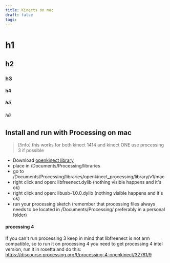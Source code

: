 ```yaml
---
title: Kinects on mac
draft: false
tags:
---
```


# h1
## h2

### h3

#### h4

##### h5
###### h6


## Install and run with Processing on mac

 >[!info] this works for both kinect 1414 and kinect ONE
 > use processing 3 if possible
 

- Download [openkinect library](https://github.com/shiffman/OpenKinect-for-Processing/releases/download/1.0/openkinect_processing.zip)
- place in /Documents/Processing/libraries
- go to /Documents/Processing/libraries/openkinect_processing/library/v1/mac
- right click and open: libfreenect.dylib (nothing visible happens and it's ok)
- right click and open: libusb-1.0.0.dylib (nothing visible happens and it's ok)
- run your processing sketch (remember that processing files always needs to be located in /Documents/Processing/ preferably in a personal folder)

#### processing 4

If you can't run processing 3 keep in mind that libfreenect is not arm compatible, so to run it on processing 4 you need to get processing 4 intel version, run it in rosetta and do this:
https://discourse.processing.org/t/processing-4-openkinect/32781/9


